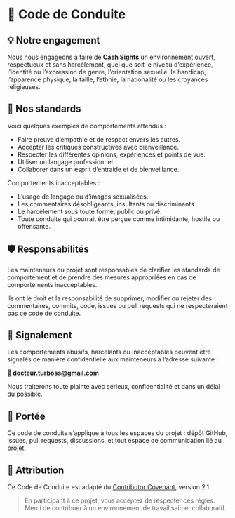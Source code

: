 # 📜 Code de Conduite
## 💡 Notre engagement
Nous nous engageons à faire de **Cash Sights** un environnement ouvert, respectueux et sans harcèlement, quel que soit le niveau d’expérience, l’identité ou l’expression de genre, l’orientation sexuelle, le handicap, l’apparence physique, la taille, l’ethnie, la nationalité ou les croyances religieuses.

## 🤝 Nos standards
Voici quelques exemples de comportements attendus :
- Faire preuve d’empathie et de respect envers les autres.
- Accepter les critiques constructives avec bienveillance.
- Respecter les différentes opinions, expériences et points de vue.
- Utiliser un langage professionnel.
- Collaborer dans un esprit d’entraide et de bienveillance.

Comportements inacceptables :
- L’usage de langage ou d’images sexualisées.
- Les commentaires désobligeants, insultants ou discriminants.
- Le harcèlement sous toute forme, public ou privé.
- Toute conduite qui pourrait être perçue comme intimidante, hostile ou offensante.

## 🛡️ Responsabilités
Les mainteneurs du projet sont responsables de clarifier les standards de comportement et de prendre des mesures appropriées en cas de comportements inacceptables.

Ils ont le droit et la responsabilité de supprimer, modifier ou rejeter des commentaires, commits, code, issues ou pull requests qui ne respecteraient pas ce code de conduite.

## 📩 Signalement
Les comportements abusifs, harcelants ou inacceptables peuvent être signalés de manière confidentielle aux mainteneurs à l’adresse suivante :

**📧 docteur.turboss@gmail.com**

Nous traiterons toute plainte avec sérieux, confidentialité et dans un délai du possible.

## 📘 Portée
Ce code de conduite s’applique à tous les espaces du projet : dépôt GitHub, issues, pull requests, discussions, et tout espace de communication lié au projet.

## 📄 Attribution
Ce Code de Conduite est adapté du [Contributor Covenant](https://www.contributor-covenant.org/fr/version/2/1/code_of_conduct/), version 2.1.

> En participant à ce projet, vous acceptez de respecter ces règles. Merci de contribuer à un environnement de travail sain et collaboratif.